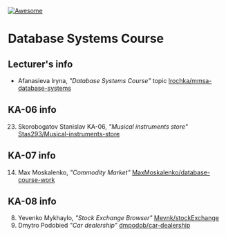 [![Awesome][icon-awesome]][awesome]

# Database Systems Course  

## Lecturer's info  

- Afanasieva Iryna, *"Database Systems Course"* topic [lrochka/mmsa-database-systems](https://github.com/lrochka/mmsa-database-systems)

## KA-06 info

23. Skorobogatov Stanislav KA-06, *"Musical instruments store"* [Stas293/Musical-instruments-store](https://github.com/Stas293/Musical-instruments-store)

## KA-07 info
14. Max Moskalenko, *"Commodity Market"* [MaxMoskalenko/database-course-work](https://github.com/MaxMoskalenko/database-course-work)
## KA-08 info
8. Yevenko Mykhaylo, *"Stock Exchange Browser"* [Mevnk/stockExchange](https://github.com/Mevnk/stockExchange)
16. Dmytro Podobied *"Car dealership"* [dmpodob/car-dealership](https://github.com/dmpodob/car-dealership)

[icon-awesome]: https://cdn.rawgit.com/sindresorhus/awesome/d7305f38d29fed78fa85652e3a63e154dd8e8829/media/badge.svg
[awesome]: https://github.com/sindresorhus/awesome
